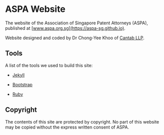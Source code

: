 # ASPA Website

The website of the Association of Singapore Patent Attorneys (ASPA), published at [www.aspa.org.sg](https://aspa-sg.github.io).

Website designed and coded by Dr Chong-Yee Khoo of [Cantab LLP](https://cantab-ip.com).

## Tools

A list of the tools we used to build this site:

* [Jekyll](http://jekyllrb.com)

* [Bootstrap](http://www.getbootstrap.com)

* [Ruby](http://www.rubylang.org)

## Copyright

The contents of this site are protected by copyright. No part of this website may be copied without the express written consent of ASPA.
